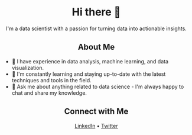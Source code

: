 <h1 align="center">Hi there 👋</h1>

<p align="center">
  I'm a data scientist with a passion for turning data into actionable insights.
</p>

<h2 align="center">About Me</h2>

- 🔭 I have experience in data analysis, machine learning, and data visualization.
- 🌱 I'm constantly learning and staying up-to-date with the latest techniques and tools in the field.
- 💬 Ask me about anything related to data science - I'm always happy to chat and share my knowledge.

<h2 align="center">Connect with Me</h2>

<p align="center">
  <a href="https://www.linkedin.com/in/your-linkedin-profile/">LinkedIn</a> •
  <a href="https://twitter.com/your-twitter-handle">Twitter</a>
</p>
